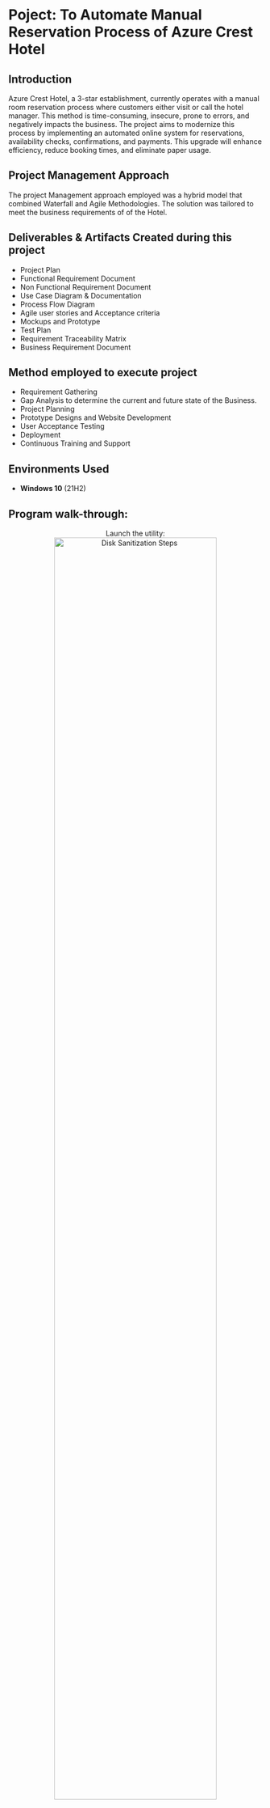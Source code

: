 <h1>Poject: To Automate Manual Reservation Process of Azure Crest Hotel</h1>


<h2>Introduction</h2>
Azure Crest Hotel, a 3-star establishment, currently operates with a manual room reservation process where customers either visit or call the hotel manager. This method is time-consuming, insecure, prone to errors, and negatively impacts the business. The project aims to modernize this process by implementing an automated online system for reservations, availability checks, confirmations, and payments. This upgrade will enhance efficiency, reduce booking times, and eliminate paper usage.
<br />
<h2>Project Management Approach</h2>
The project Management approach employed was a hybrid model that combined Waterfall and Agile Methodologies. The solution was tailored to meet the business requirements of of the Hotel.

<h2>Deliverables & Artifacts Created during this project</h2>

- Project Plan
- Functional Requirement Document
- Non Functional Requirement Document
- Use Case Diagram & Documentation
- Process Flow Diagram 
- Agile user stories and Acceptance criteria
- Mockups and Prototype
- Test Plan
- Requirement Traceability Matrix
- Business Requirement Document


<h2>Method employed to execute project </h2>

- Requirement Gathering 
- Gap Analysis  to determine the current and future state of the Business.
- Project Planning
- Prototype Designs and Website Development 
- User Acceptance Testing 
- Deployment
- Continuous Training and Support 

<h2>Environments Used </h2>

- <b>Windows 10</b> (21H2)

<h2>Program walk-through:</h2>

<p align="center">
Launch the utility: <br/>
<img src="https://i.imgur.com/62TgaWL.png" height="80%" width="80%" alt="Disk Sanitization Steps"/>
<br />
<br />
Select the disk:  <br/>
<img src="https://i.imgur.com/tcTyMUE.png" height="80%" width="80%" alt="Disk Sanitization Steps"/>
<br />
<br />
Enter the number of passes: <br/>
<img src="https://i.imgur.com/nCIbXbg.png" height="80%" width="80%" alt="Disk Sanitization Steps"/>
<br />
<br />
Confirm your selection:  <br/>
<img src="https://i.imgur.com/cdFHBiU.png" height="80%" width="80%" alt="Disk Sanitization Steps"/>
<br />
<br />
Wait for process to complete (may take some time):  <br/>
<img src="https://i.imgur.com/JL945Ga.png" height="80%" width="80%" alt="Disk Sanitization Steps"/>
<br />
<br />
Sanitization complete:  <br/>
<img src="https://i.imgur.com/K71yaM2.png" height="80%" width="80%" alt="Disk Sanitization Steps"/>
<br />
<br />
Observe the wiped disk:  <br/>
<img src="https://i.imgur.com/AeZkvFQ.png" height="80%" width="80%" alt="Disk Sanitization Steps"/>
</p>

<!--
 ```diff
- text in red
+ text in green
! text in orange
# text in gray
@@ text in purple (and bold)@@
```
--!>
